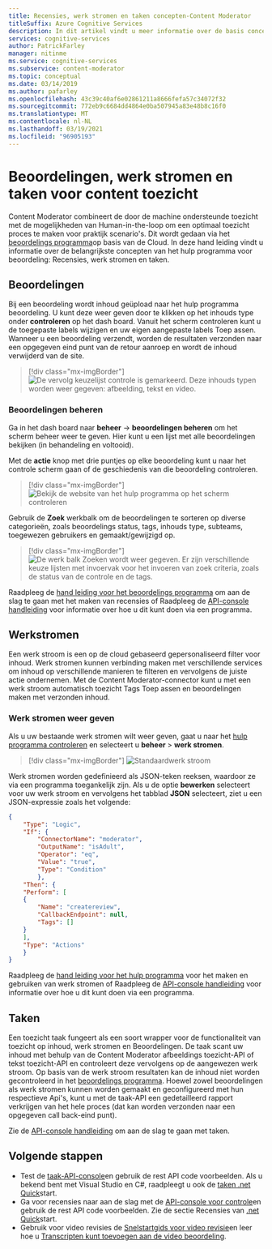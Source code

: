 ```yaml
---
title: Recensies, werk stromen en taken concepten-Content Moderator
titleSuffix: Azure Cognitive Services
description: In dit artikel vindt u meer informatie over de basis concepten van het hulp programma voor beoordeling. Beoordelingen, werk stromen en taken.
services: cognitive-services
author: PatrickFarley
manager: nitinme
ms.service: cognitive-services
ms.subservice: content-moderator
ms.topic: conceptual
ms.date: 03/14/2019
ms.author: pafarley
ms.openlocfilehash: 43c39c40af6e02861211a8666fefa57c34072f32
ms.sourcegitcommit: 772eb9c6684dd4864e0ba507945a83e48b8c16f0
ms.translationtype: MT
ms.contentlocale: nl-NL
ms.lasthandoff: 03/19/2021
ms.locfileid: "96905193"
---
```

# <a name="content-moderation-reviews-workflows-and-jobs"></a>Beoordelingen, werk stromen en taken voor content toezicht

Content Moderator combineert de door de machine ondersteunde toezicht met de mogelijkheden van Human-in-the-loop om een optimaal toezicht proces te maken voor praktijk scenario's. Dit wordt gedaan via het [beoordelings programma](https://contentmoderator.cognitive.microsoft.com)op basis van de Cloud. In deze hand leiding vindt u informatie over de belangrijkste concepten van het hulp programma voor beoordeling: Recensies, werk stromen en taken.

## <a name="reviews"></a>Beoordelingen

Bij een beoordeling wordt inhoud geüpload naar het hulp programma beoordeling. U kunt deze weer geven door te klikken op het inhouds type onder **controleren** op het dash board. Vanuit het scherm controleren kunt u de toegepaste labels wijzigen en uw eigen aangepaste labels Toep assen. Wanneer u een beoordeling verzendt, worden de resultaten verzonden naar een opgegeven eind punt van de retour aanroep en wordt de inhoud verwijderd van de site.

> [!div class="mx-imgBorder"]
> ![De vervolg keuzelijst controle is gemarkeerd. Deze inhouds typen worden weer gegeven: afbeelding, tekst en video.](./Review-Tool-user-Guide/images/review-tab.png)

### <a name="manage-reviews"></a>Beoordelingen beheren

Ga in het dash board naar **beheer**  ->  **beoordelingen beheren** om het scherm beheer weer te geven. Hier kunt u een lijst met alle beoordelingen bekijken (in behandeling en voltooid).

Met de **actie** knop met drie puntjes op elke beoordeling kunt u naar het controle scherm gaan of de geschiedenis van die beoordeling controleren.

> [!div class="mx-imgBorder"]
> ![Bekijk de website van het hulp programma op het scherm controleren](./Review-Tool-user-Guide/images/manage-reviews.png)

Gebruik de **Zoek** werkbalk om de beoordelingen te sorteren op diverse categorieën, zoals beoordelings status, tags, inhouds type, subteams, toegewezen gebruikers en gemaakt/gewijzigd op.

> [!div class="mx-imgBorder"]
> ![De werk balk Zoeken wordt weer gegeven. Er zijn verschillende keuze lijsten met invoervak voor het invoeren van zoek criteria, zoals de status van de controle en de tags.](./Review-Tool-user-Guide/images/review-search.png)

Raadpleeg de [hand leiding voor het beoordelings programma](./review-tool-user-guide/review-moderated-images.md) om aan de slag te gaan met het maken van recensies of Raadpleeg de [API-console handleiding](./try-review-api-review.md) voor informatie over hoe u dit kunt doen via een programma.

## <a name="workflows"></a>Werkstromen

Een werk stroom is een op de cloud gebaseerd gepersonaliseerd filter voor inhoud. Werk stromen kunnen verbinding maken met verschillende services om inhoud op verschillende manieren te filteren en vervolgens de juiste actie ondernemen. Met de Content Moderator-connector kunt u met een werk stroom automatisch toezicht Tags Toep assen en beoordelingen maken met verzonden inhoud.

### <a name="view-workflows"></a>Werk stromen weer geven

Als u uw bestaande werk stromen wilt weer geven, gaat u naar het [hulp programma controleren](https://contentmoderator.cognitive.microsoft.com/) en selecteert u **beheer**  >  **werk stromen**.

> [!div class="mx-imgBorder"]
> ![Standaardwerk stroom](images/default-workflow-list.png)

Werk stromen worden gedefinieerd als JSON-teken reeksen, waardoor ze via een programma toegankelijk zijn. Als u de optie **bewerken** selecteert voor uw werk stroom en vervolgens het tabblad **JSON** selecteert, ziet u een JSON-expressie zoals het volgende:

```json
{
    "Type": "Logic",
    "If": {
        "ConnectorName": "moderator",
        "OutputName": "isAdult",
        "Operator": "eq",
        "Value": "true",
        "Type": "Condition"
        },
    "Then": {
    "Perform": [
    {
        "Name": "createreview",
        "CallbackEndpoint": null,
        "Tags": []
    }
    ],
    "Type": "Actions"
    }
}
```

Raadpleeg de [hand leiding voor het hulp programma](./review-tool-user-guide/workflows.md) voor het maken en gebruiken van werk stromen of Raadpleeg de [API-console handleiding](./try-review-api-workflow.md) voor informatie over hoe u dit kunt doen via een programma.

## <a name="jobs"></a>Taken

Een toezicht taak fungeert als een soort wrapper voor de functionaliteit van toezicht op inhoud, werk stromen en Beoordelingen. De taak scant uw inhoud met behulp van de Content Moderator afbeeldings toezicht-API of tekst toezicht-API en controleert deze vervolgens op de aangewezen werk stroom. Op basis van de werk stroom resultaten kan de inhoud niet worden gecontroleerd in het [beoordelings programma](./review-tool-user-guide/human-in-the-loop.md). Hoewel zowel beoordelingen als werk stromen kunnen worden gemaakt en geconfigureerd met hun respectieve Api's, kunt u met de taak-API een gedetailleerd rapport verkrijgen van het hele proces (dat kan worden verzonden naar een opgegeven call back-eind punt).

Zie de [API-console handleiding](./try-review-api-job.md) om aan de slag te gaan met taken.

## <a name="next-steps"></a>Volgende stappen

* Test de [taak-API-console](try-review-api-job.md)en gebruik de rest API code voorbeelden. Als u bekend bent met Visual Studio en C#, raadpleegt u ook de [taken .net Quick](moderation-jobs-quickstart-dotnet.md)start. 
* Ga voor recensies naar aan de slag met de [API-console voor controle](try-review-api-review.md)en gebruik de rest API code voorbeelden. Zie de sectie Recensies van [.net Quick](./client-libraries.md?pivots=programming-language-csharp%253fpivots%253dprogramming-language-csharp)start.
* Gebruik voor video revisies de [Snelstartgids voor video revisie](video-reviews-quickstart-dotnet.md)en leer hoe u [Transcripten kunt toevoegen aan de video beoordeling](video-transcript-reviews-quickstart-dotnet.md).